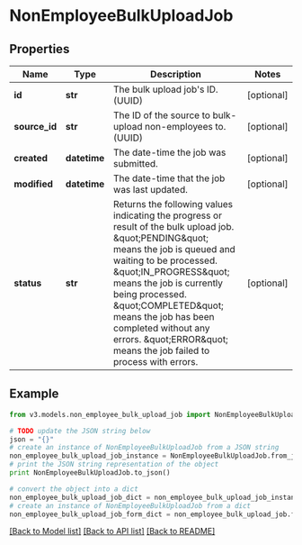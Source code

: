 # NonEmployeeBulkUploadJob


## Properties
Name | Type | Description | Notes
------------ | ------------- | ------------- | -------------
**id** | **str** | The bulk upload job&#39;s ID. (UUID) | [optional] 
**source_id** | **str** | The ID of the source to bulk-upload non-employees to. (UUID) | [optional] 
**created** | **datetime** | The date-time the job was submitted. | [optional] 
**modified** | **datetime** | The date-time that the job was last updated. | [optional] 
**status** | **str** | Returns the following values indicating the progress or result of the bulk upload job. \&quot;PENDING\&quot; means the job is queued and waiting to be processed. \&quot;IN_PROGRESS\&quot; means the job is currently being processed. \&quot;COMPLETED\&quot; means the job has been completed without any errors. \&quot;ERROR\&quot; means the job failed to process with errors.  | [optional] 

## Example

```python
from v3.models.non_employee_bulk_upload_job import NonEmployeeBulkUploadJob

# TODO update the JSON string below
json = "{}"
# create an instance of NonEmployeeBulkUploadJob from a JSON string
non_employee_bulk_upload_job_instance = NonEmployeeBulkUploadJob.from_json(json)
# print the JSON string representation of the object
print NonEmployeeBulkUploadJob.to_json()

# convert the object into a dict
non_employee_bulk_upload_job_dict = non_employee_bulk_upload_job_instance.to_dict()
# create an instance of NonEmployeeBulkUploadJob from a dict
non_employee_bulk_upload_job_form_dict = non_employee_bulk_upload_job.from_dict(non_employee_bulk_upload_job_dict)
```
[[Back to Model list]](../README.md#documentation-for-models) [[Back to API list]](../README.md#documentation-for-api-endpoints) [[Back to README]](../README.md)



